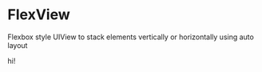 # FlexView

Flexbox style UIView to stack elements vertically or horizontally using auto layout

hi!
